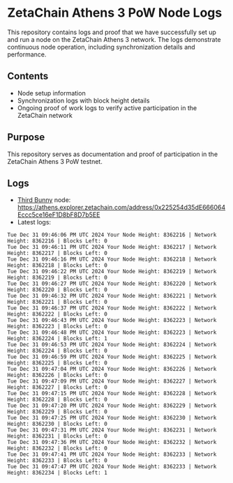 # ZetaChain Athens 3 PoW Node Logs
This repository contains logs and proof that we have successfully set up and run a node on the ZetaChain Athens 3 network. The logs demonstrate continuous node operation, including synchronization details and performance.

## Contents
- Node setup information
- Synchronization logs with block height details
- Ongoing proof of work logs to verify active participation in the ZetaChain network

## Purpose
This repository serves as documentation and proof of participation in the ZetaChain Athens 3 PoW testnet.

## Logs

- [Third Bunny](https://thirdbunny.xyz/) node: https://athens.explorer.zetachain.com/address/0x225254d35dE666064Eccc5ce16eF1D8bF8D7b5EE
- Latest logs:
```
Tue Dec 31 09:46:06 PM UTC 2024 Your Node Height: 8362216 | Network Height: 8362216 | Blocks Left: 0
Tue Dec 31 09:46:11 PM UTC 2024 Your Node Height: 8362217 | Network Height: 8362217 | Blocks Left: 0
Tue Dec 31 09:46:16 PM UTC 2024 Your Node Height: 8362218 | Network Height: 8362218 | Blocks Left: 0
Tue Dec 31 09:46:22 PM UTC 2024 Your Node Height: 8362219 | Network Height: 8362219 | Blocks Left: 0
Tue Dec 31 09:46:27 PM UTC 2024 Your Node Height: 8362220 | Network Height: 8362220 | Blocks Left: 0
Tue Dec 31 09:46:32 PM UTC 2024 Your Node Height: 8362221 | Network Height: 8362221 | Blocks Left: 0
Tue Dec 31 09:46:37 PM UTC 2024 Your Node Height: 8362222 | Network Height: 8362222 | Blocks Left: 0
Tue Dec 31 09:46:43 PM UTC 2024 Your Node Height: 8362223 | Network Height: 8362223 | Blocks Left: 0
Tue Dec 31 09:46:48 PM UTC 2024 Your Node Height: 8362223 | Network Height: 8362224 | Blocks Left: 1
Tue Dec 31 09:46:53 PM UTC 2024 Your Node Height: 8362224 | Network Height: 8362224 | Blocks Left: 0
Tue Dec 31 09:46:59 PM UTC 2024 Your Node Height: 8362225 | Network Height: 8362225 | Blocks Left: 0
Tue Dec 31 09:47:04 PM UTC 2024 Your Node Height: 8362226 | Network Height: 8362226 | Blocks Left: 0
Tue Dec 31 09:47:09 PM UTC 2024 Your Node Height: 8362227 | Network Height: 8362227 | Blocks Left: 0
Tue Dec 31 09:47:15 PM UTC 2024 Your Node Height: 8362228 | Network Height: 8362228 | Blocks Left: 0
Tue Dec 31 09:47:20 PM UTC 2024 Your Node Height: 8362229 | Network Height: 8362229 | Blocks Left: 0
Tue Dec 31 09:47:25 PM UTC 2024 Your Node Height: 8362230 | Network Height: 8362230 | Blocks Left: 0
Tue Dec 31 09:47:31 PM UTC 2024 Your Node Height: 8362231 | Network Height: 8362231 | Blocks Left: 0
Tue Dec 31 09:47:36 PM UTC 2024 Your Node Height: 8362232 | Network Height: 8362232 | Blocks Left: 0
Tue Dec 31 09:47:41 PM UTC 2024 Your Node Height: 8362233 | Network Height: 8362233 | Blocks Left: 0
Tue Dec 31 09:47:47 PM UTC 2024 Your Node Height: 8362233 | Network Height: 8362234 | Blocks Left: 1
```
